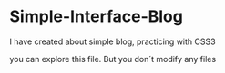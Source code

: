 # Simple-Interface-Blog
I have created about simple blog, practicing with CSS3



you can explore this file. But you don´t modify any files